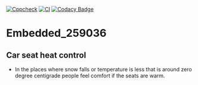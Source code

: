 [![Cppcheck](https://github.com/vishwas1703/Embedded_259036/actions/workflows/codequality.yml/badge.svg)](https://github.com/vishwas1703/Embedded_259036/actions/workflows/codequality.yml)
[![CI](https://github.com/vishwas1703/Embedded_259036/actions/workflows/CI.yml/badge.svg)](https://github.com/vishwas1703/Embedded_259036/actions/workflows/CI.yml)
[![Codacy Badge](https://app.codacy.com/project/badge/Grade/c5dd67bb2c6a4cea8c788baabb4ea5dd)](https://www.codacy.com/gh/vishwas1703/Embedded_259036/dashboard?utm_source=github.com&amp;utm_medium=referral&amp;utm_content=vishwas1703/Embedded_259036&amp;utm_campaign=Badge_Grade)
# Embedded_259036
## Car seat heat control
* In the places where snow falls or temperature is less that is around zero degree centigrade people feel comfort if the seats are warm.

